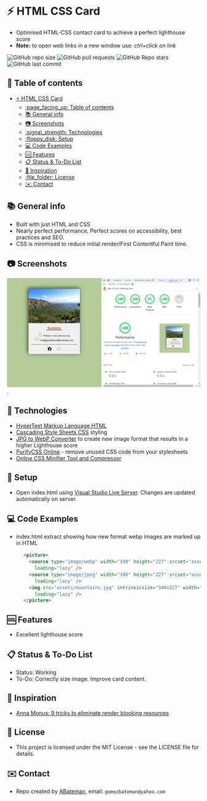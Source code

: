 # :zap: HTML CSS Card

* Optimised HTML-CSS contact card to achieve a perfect lighthouse score
* **Note:** to open web links in a new window use: _ctrl+click on link_

![GitHub repo size](https://img.shields.io/github/repo-size/AndrewJBateman/html-css-card?style=plastic)
![GitHub pull requests](https://img.shields.io/github/issues-pr/AndrewJBateman/html-css-card?style=plastic)
![GitHub Repo stars](https://img.shields.io/github/stars/AndrewJBateman/html-css-card?style=plastic)
![GitHub last commit](https://img.shields.io/github/last-commit/AndrewJBateman/html-css-card?style=plastic)

## :page_facing_up: Table of contents

* [:zap: HTML CSS Card](#zap-html-css-card)
  * [:page\_facing\_up: Table of contents](#page_facing_up-table-of-contents)
  * [:books: General info](#books-general-info)
  * [:camera: Screenshots](#camera-screenshots)
  * [:signal\_strength: Technologies](#signal_strength-technologies)
  * [:floppy\_disk: Setup](#floppy_disk-setup)
  * [:computer: Code Examples](#computer-code-examples)
  * [:cool: Features](#cool-features)
  * [:clipboard: Status \& To-Do List](#clipboard-status--to-do-list)
  * [:clap: Inspiration](#clap-inspiration)
  * [:file\_folder: License](#file_folder-license)
  * [:envelope: Contact](#envelope-contact)

## :books: General info

* Built with just HTML and CSS
* Nearly perfect performance, Perfect scores on accessibility, best practices and SEO.
* CSS is minimised to reduce initial render/First Contentful Paint time.

## :camera: Screenshots

![Example screenshot](./imgs/card.png).

## :signal_strength: Technologies

* [HyperText Markup Language HTML](https://developer.mozilla.org/en-US/docs/Glossary/HTML)
* [Cascading Style Sheets CSS](https://developer.mozilla.org/en-US/docs/Web/CSS) styling
* [JPG to WebP Converter](https://www.freeconvert.com/jpg-to-webp) to create new image format that results in a higher Lighthouse score
* [PurifyCSS Online](https://purifycss.online/) - remove unused CSS code from your stylesheets
* [Online CSS Minifier Tool and Compressor](https://www.toptal.com/developers/cssminifier)

## :floppy_disk: Setup

* Open index.html using [Visual Studio Live Server](https://marketplace.visualstudio.com/items?itemName=ritwickdey.LiveServer). Changes are updated automatically on server.

## :computer: Code Examples

* index.html extract showing how new format webp images are marked up in HTML

```html
      <picture>
        <source type="image/webp" width="340" height="227" srcset="assets/mountains.webp" alt="Mountains"
          loading="lazy" />
        <source type="image/jpeg" width="340" height="227" srcset="assets/mountains.jpg" alt="Mountains"
          loading="lazy" />
        <img src="assets/mountains.jpg" intrinsicsize="340x227" width="340" height="227" alt="Mountains"
          loading="lazy" />
      </picture>
```

## :cool: Features

* Excellent lighthouse score

## :clipboard: Status & To-Do List

* Status: Working
* To-Do: Correctly size image. Improve card content.

## :clap: Inspiration

* [Anna Monus: 9 tricks to eliminate render blocking resources](https://blog.logrocket.com/9-tricks-eliminate-render-blocking-resources/)

## :file_folder: License

* This project is licensed under the MIT License - see the LICENSE file for details.

## :envelope: Contact

* Repo created by [ABateman](https://github.com/AndrewJBateman), email: `gomezbateman@yahoo.com`
